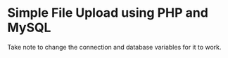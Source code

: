 # Simple File Upload using PHP and MySQL
Take note to change the connection and database variables for it to work.


